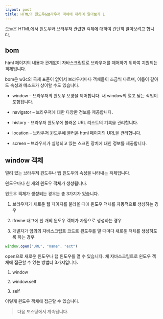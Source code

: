 ```yaml
---
layout: post
title: HTML의 윈도우&브라우저 객체에 대하여 알아보기 1
---
```


오늘은 HTML에서 윈도우와 브라우저 관련한 객체에 대하여 간단히 알아보려고 합니다.

## bom

html 페이지의 내용과 관계없이 자바스크립트로 브라우저를 제어하기 위하여 지원되는 객체입니다.

bom은 w3c의 국제 표준이 없어서 브라우저마다 객체들이 조금씩 다르며, 이름이 같아도 속성과 메소드가 상이할 수도 있습니다.

* window – 브라우저의 윈도우 모양을 제어합니다. 새 window의 열고 닫는 작업이 포함됩니다.

* navigator – 브라우저에 대한 다양한 정보를 제공합니다.

* history - 브라우저 윈도우에 불러온 URL 리스트의 기록을 관리합니다.

* location – 브라우저 윈도우에 불러온 html 페이지의 URL을 관리합니다.

* screen – 브라우저가 실행되고 있는 스크린 장치에 대한 정보를 제공합니다.

## window 객체

열려 있는 브라우저 윈도우나 탭 윈도우의 속성을 나타내는 객체입니다.

윈도우마다 한 개의 윈도우 객체가 생성됩니다.

윈도우 객체가 생성되는 경우는 총 3가지가 있습니다.

1. 브라우저가 새로운 웹 페이지를 불러올 때에 윈도우 객체를 자동적으로 생성하는 경우

1. ifreme 태그에 한 개의 윈도우 객체가 자동으로 생성하는 경우

1. 개발자가 임의의 자바스크립트 코드로 윈도우를 열 때마다 새로운 객체를 생성하도록 하는 경우

```javascript
window.open("URL", "name", "ect")
```

open으로 새로운 윈도우나 탭 윈도우를 열 수 있습니다.
체
자바스크립트로 윈도우 객체에 접근할 수 있는 방법더 3가지입니다.

1. window

1. window.self

1. self

이렇게 윈도우 객체에 접근할 수 있습니다.

> 다음 포스팅에서 계속됩니다.